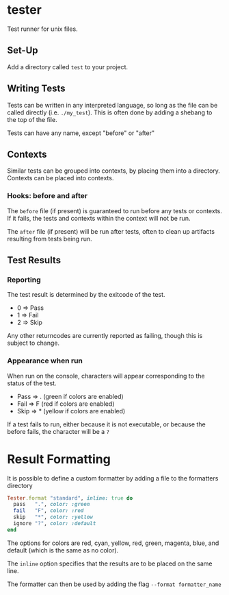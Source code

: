 tester
======

Test runner for unix files.

## Set-Up

Add a directory called `test` to your project.

## Writing Tests

Tests can be written in any interpreted language, so long as the file can be called directly (i.e. `./my_test`). This is often done by adding a shebang to the top of the file.

Tests can have any name, except "before" or "after"

## Contexts

Similar tests can be grouped into contexts, by placing them into a directory. Contexts can be placed into contexts.

### Hooks: before and after

The `before` file (if present) is guaranteed to run before any tests or contexts. If it fails, the tests and contexts within the context will not be run.

The `after` file (if present) will be run after tests, often to clean up artifacts resulting from tests being run.

## Test Results

### Reporting

The test result is determined by the exitcode of the test.

* 0 => Pass
* 1 => Fail
* 2 => Skip

Any other returncodes are currently reported as failing, though this is subject to change.

### Appearance when run

When run on the console, characters will appear corresponding to the status of the test.

* Pass => . (green if colors are enabled)
* Fail => F (red if colors are enabled)
* Skip => * (yellow if colors are enabled)

If a test fails to run, either because it is not executable, or because the before fails, the character will be a `?`

# Result Formatting

It is possible to define a custom formatter by adding a file to the formatters directory

```ruby
Tester.format "standard", inline: true do
  pass   ".", color: :green
  fail   "F", color: :red
  skip   "*", color: :yellow
  ignore "?", color: :default
end
```

The options for colors are red, cyan, yellow, red, green, magenta, blue, and default (which is the same as no color).

The `inline` option specifies that the results are to be placed on the same line.

The formatter can then be used by adding the flag `--format formatter_name`

